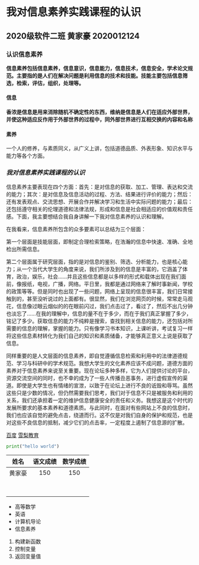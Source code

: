 # 我对信息素养实践课程的认识 

##  2020级软件二班 黄家豪 2020012124

### 认识信息素养

**信息素养包括信息素养，信息意识，信息能力，信息技术，信息安全，学术论文规范。主要指的是人们在解决问题是利用信息的技术和技能。技能主要包括信息筛选，检索，评估，组织，处理等。**

#### 信息

**香浓是信息是用来消除随机不确定性的东西，维纳是信息是人们在适应外部世界，并使这种适应反作用于外部世界的过程中，同外部世界进行互相交换的内容和名称**

#### 素养

一个人的修养，与素质同义，从广义上讲，包括道德品质、外表形象、知识水平与能力等各个方面。

### *我对信息素养实践课程的认识*

​	信息素养主要表现在四个方面：首先：是对信息的获取、加工、管理、表达和交流的能力；其次：是对信息及信息活动的过程、方法、结果进行评价的能力；然后：还有发表观点、交流思想、开展合作并解决学习和生活中实际问题的能力；最后：还包括遵守相关的伦理道德和法律法规，形成和信息是社会相适应的价值观和责任感。下面，我主要想结合我自身讲解一下我对信息素养的认识和理解。

在我看来，信息素养所包含的众多要素可以总结为三个层面：

第一个层面是技能层面，即制定合理检索策略，在浩瀚的信息中快速、准确、全地检出所需信息。

第二个层面属于研究层面，指的是对信息的鉴别、筛选、分析能力，也是核心能力；从一个当代大学生的角度来说，我们所涉及到的信息是丰富的，它涵盖了体育，政治，娱乐，社会……并且这些信息都是以多样的形式和载体出现在我们面前，像报纸，电视，广播，网络。平日里，我都是通过网络来了解时事新闻，学校的政策等等。但是同时也出现了一些问题，网络上呈现的信息很丰富，我们日常接触到的，甚至没听说过的上面都有。很显然，我们在浏览网页的时候，常常走马观花，信息像过眼云烟似的的在眼前闪过，我们点击过了，看过了，然后不出几分钟也淡忘了……在我的理解中，信息的量不在于多少，而在于我们真正掌握了多少，铭记了多少。获取信息的能力不纯粹是搜索，查找到相关信息的能力，还包括对所需要的信息的理解，掌握的能力。只有像学习书本知识，上课听讲，考试复习一样将这些信息素材转化为我们自己的知识和素质储备，才能够真正意义上说是获取了信息。

同样重要的是人文层面的信息素养，即自觉遵循信息检索和利用中的法律道德规范、学习与科研中的学术规范。我想大学生的文化素养应该不成问题，道德方面的素养对于信息素养来说至关重要。现在论坛多种多样，它为人们提供讨论的平台，资源交流空间的同时，也不幸的成为了一些人传播丑恶事务，进行虚假宣传的渠道。即使是大学生也有情绪的宣泄，以致于在论坛上进行不良的诋毁和辱骂。虽然这些只是少数的情况，但仍然需要我们思考，我们对于信息不只是被服务和利用的关系，我们还承担着一定的维护信息健康安全的责任和义务。我想这是这个时代的发展所要求的基本素养和道德素质。与此同时，在面对有些网站上不良的信息时，我们也应该自觉的避免点击，绕道而行。这不仅是对我们自身的保护和规范，也是对这些不良信息的抵制，减少它们的点击率，一定程度上遏制了信息源的扩散。

[百度](https://www.baidu.com) [雪梨教育](http://www.edu2act.cn/task/list/)

```python
print("hello world")
```

|  姓名  | 语文成绩 | 数学成绩 |
| :----: | :------: | :------: |
| 黄家豪 |   150    |   150    |
|        |          |          |
|        |          |          |
|        |          |          |
|        |          |          |
|        |          |          |
|        |          |          |
|        |          |          |
|        |          |          |

- 高等数学
- 英语
- 计算机导论
- 信息素养

1. 构建新函数
2. 控制变量
3. 返回变量值














